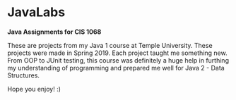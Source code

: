 # JavaLabs
**Java Assignments for CIS 1068**

These are projects from my Java 1 course at Temple University. These projects were made in Spring 2019.
Each project taught me something new. From OOP to JUnit testing, this course was definitely a huge help
in furthing my understanding of programming and prepared me well for Java 2 - Data Structures.

Hope you enjoy! :)
